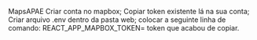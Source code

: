 MapsAPAE
Criar conta no mapbox;
Copiar token existente lá na sua conta;
Criar arquivo .env dentro da pasta web;
colocar a seguinte linha de comando: REACT_APP_MAPBOX_TOKEN= token que acabou de copiar.
